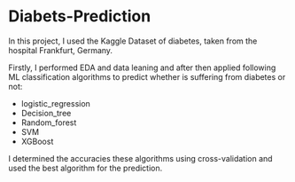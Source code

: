 # Diabets-Prediction

In this project, I used the Kaggle Dataset of diabetes, taken from the hospital Frankfurt, Germany.

Firstly, I performed EDA and data leaning and after then applied following ML classification algorithms to predict whether is suffering from diabetes or not:
  
  * logistic_regression	
  * Decision_tree
  * Random_forest
  * SVM
  * XGBoost	
  
I determined the accuracies these algorithms using cross-validation and used the best algorithm for the prediction.
